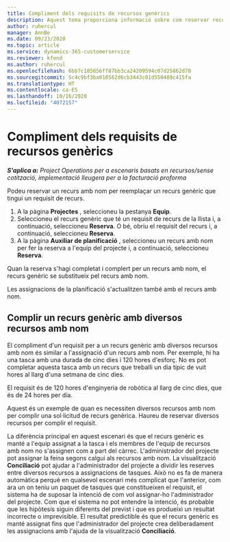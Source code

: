 ```yaml
---
title: Compliment dels requisits de recursos genèrics
description: Aquest tema proporciona informació sobre com reservar recursos amb nom per a un requisit de recurs genèric.
author: ruhercul
manager: AnnBe
ms.date: 09/23/2020
ms.topic: article
ms.service: dynamics-365-customerservice
ms.reviewer: kfend
ms.author: ruhercul
ms.openlocfilehash: 6bb7c185656ff87bb3ca24209594c07d25862d70
ms.sourcegitcommit: 5c4c9bf3ba018562d6cb3443c01d550489c415fa
ms.translationtype: HT
ms.contentlocale: ca-ES
ms.lasthandoff: 10/16/2020
ms.locfileid: "4072157"
---
```

# <a name="generic-resource-requirement-fulfillment"></a>Compliment dels requisits de recursos genèrics

_**S'aplica a:** Project Operations per a escenaris basats en recursos/sense cotització, implementació lleugera per a la facturació proforma_

Podeu reservar un recurs amb nom per reemplaçar un recurs genèric que tingui un requisit de recurs.

1. A la pàgina **Projectes** , seleccioneu la pestanya **Equip**.
2. Seleccioneu el recurs genèric que té un requisit de recurs de la llista i, a continuació, seleccioneu **Reserva**. O bé, obriu el requisit del recurs i, a continuació, seleccioneu **Reserva**.
3. A la pàgina **Auxiliar de planificació** , seleccioneu un recurs amb nom per fer la reserva a l'equip del projecte i, a continuació, seleccioneu **Reserva**.

Quan la reserva s'hagi completat i complert per un recurs amb nom, el recurs genèric se substitueix pel recurs amb nom.

Les assignacions de la planificació s'actualitzen també amb el recurs amb nom.

## <a name="fulfill-a-generic-resource-with-multiple-named-resources"></a>Complir un recurs genèric amb diversos recursos amb nom
El compliment d'un requisit per a un recurs genèric amb diversos recursos amb nom és similar a l'assignació d'un recurs amb nom. Per exemple, hi ha una tasca amb una durada de cinc dies i 120 hores d'esforç. No es pot completar aquesta tasca amb un recurs que treballi un dia típic de vuit hores al llarg d'una setmana de cinc dies. 

El requisit és de 120 hores d'enginyeria de robòtica al llarg de cinc dies, que és de 24 hores per dia.

Aquest és un exemple de quan es necessiten diversos recursos amb nom per complir una sol·licitud de recurs genèrica. Haureu de reservar diversos recursos per complir el requisit.

La diferència principal en aquest escenari és que el recurs genèric es manté a l'equip assignat a la tasca i els membres de l'equip de recursos amb nom no s'assignen com a part del càrrec. L'administrador del projecte pot assignar la feina segons calgui als recursos amb nom. La visualització **Conciliació** pot ajudar a l'administrador del projecte a dividir les reserves entre diversos recursos a assignacions de tasques. Això no es fa de manera automàtica perquè en qualsevol escenari més complicat que l'anterior, com ara un on teniu un paquet de tasques que constitueixen el requisit, el sistema ha de suposar la intenció de com vol assignar-ho l'administrador del projecte. Com que el sistema no pot entendre la intenció, és probable que les hipòtesis siguin diferents del previst i que es produeixi un resultat incorrecte o imprevisible. El resultat predictible és que el recurs genèric es manté assignat fins que l'administrador del projecte crea deliberadament les assignacions amb l'ajuda de la visualització **Conciliació**.



